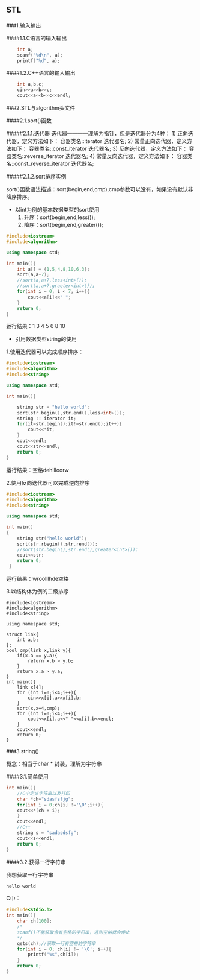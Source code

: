 STL
------------
###1.输入输出

####1.1.C语言的输入输出

```cpp
	int a;
	scanf("%d\n", a);
	printf("%d", a);
```

####1.2.C++语言的输入输出

```cpp
	int a,b,c;
	cin>>a>>b>>c;
	cout<<a<<b<<c<<endl;
```

###2.STL与algorithm头文件

####2.1.sort()函数

#####2.1.1.迭代器
    迭代器————理解为指针，但是迭代器分为4种：
    1) 正向迭代器，定义方法如下：
    容器类名::iterator  迭代器名;
    2) 常量正向迭代器，定义方法如下：
    容器类名::const_iterator  迭代器名;
    3) 反向迭代器，定义方法如下：
    容器类名::reverse_iterator  迭代器名;
    4) 常量反向迭代器，定义方法如下：
    容器类名::const_reverse_iterator  迭代器名;

#####2.1.2.sort排序实例

sort()函数语法描述：sort(begin,end,cmp),cmp参数可以没有，如果没有默认非降序排序。
- 以int为例的基本数据类型的sort使用
	1. 升序：sort(begin,end,less<data-type>());
	2. 降序：sort(begin,end,greater<data-type>());

```cpp
#include<iostream>
#include<algorithm>

using namespace std;

int main(){
    int a[] = {1,5,4,8,10,6,3};
    sort(a,a+7);
    //sort(a,a+7,less<int>());
    //sort(a,a+7,graeter<int>());
    for(int i = 0; i < 7; i++){
        cout<<a[i]<<" ";
    }
    return 0;
}
```
运行结果：1 3 4 5 6 8 10

- 引用数据类型string的使用

1.使用迭代器可以完成顺序排序：

```cpp
#include<iostream>
#include<algorithm>
#include<string>

using namespace std;

int main(){

    string str = "hello world";
    sort(str.begin(),str.end(),less<int>());
    string :: iterator it;
    for(it=str.begin();it!=str.end();it++){
        cout<<*it;
    }
    cout<<endl;
    cout<<str<<endl;
    return 0;
}
```
运行结果：空格dehllloorw

2.使用反向迭代器可以完成逆向排序

```cpp
#include<iostream>
#include<algorithm>
#include<string>

using namespace std;

int main()
{
    string str("hello world");
    sort(str.rbegin(),str.rend());
    //sort(str.begin(),str.end(),greater<int>());
    cout<<str;
    return 0;
 }
```
运行结果：wroolllhde空格

3.以结构体为例的二级排序

```
#include<iostream>
#include<algorithm>
#include<string>

using namespace std;

struct link{
    int a,b;
};
bool cmp(link x,link y){
    if(x.a == y.a){
        return x.b > y.b;
    }
    return x.a > y.a;
}
int main(){
    link x[4];
    for (int i=0;i<4;i++){
        cin>>x[i].a>>x[i].b;
    }
    sort(x,x+4,cmp);
    for (int i=0;i<4;i++){
        cout<<x[i].a<<" "<<x[i].b<<endl;
    }
    cout<<endl;
    return 0;
}
```
###3.string()

概念：相当于char * 封装，理解为字符串

####3.1.简单使用

```cpp
int main(){
	//C中定义字符串以及打印
	char *ch="sdasfsfjg";
	for(int i = 0;ch[i] !='\0';i++){
	cout<<*(ch + i);
	}
	cout<<endl;
	//C++
	string s = "sadasdsfg";
	cout<<s<<endl;
	return 0;
}
```

####3.2.获得一行字符串

我想获取一行字符串
```cpp
hello world
```
C中：
```c
#include<stdio.h>
int main(){
    char ch[100];
    /*
    scanf()不能获取含有空格的字符串，遇到空格就会停止
    */
    gets(ch);//获取一行有空格的字符串
    for(int i = 0; ch[i] != '\0'; i++){
        printf("%s",ch[i]);
    }
    return 0;
}
```
